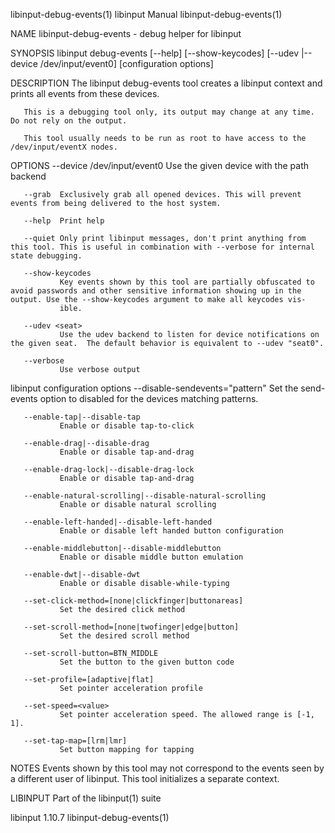 libinput-debug-events(1)                                                                       libinput Manual                                                                       libinput-debug-events(1)



NAME
       libinput-debug-events - debug helper for libinput

SYNOPSIS
       libinput debug-events [--help] [--show-keycodes] [--udev <seat>|--device /dev/input/event0] [configuration options]

DESCRIPTION
       The libinput debug-events tool creates a libinput context and prints all events from these devices.

       This is a debugging tool only, its output may change at any time. Do not rely on the output.

       This tool usually needs to be run as root to have access to the /dev/input/eventX nodes.

OPTIONS
       --device /dev/input/event0
               Use the given device with the path backend

       --grab  Exclusively grab all opened devices. This will prevent events from being delivered to the host system.

       --help  Print help

       --quiet Only print libinput messages, don't print anything from this tool. This is useful in combination with --verbose for internal state debugging.

       --show-keycodes
               Key events shown by this tool are partially obfuscated to avoid passwords and other sensitive information showing up in the output. Use the --show-keycodes argument to make all keycodes vis‐
               ible.

       --udev <seat>
               Use the udev backend to listen for device notifications on the given seat.  The default behavior is equivalent to --udev "seat0".

       --verbose
               Use verbose output

   libinput configuration options
       --disable-sendevents="pattern"
               Set the send-events option to disabled for the devices matching patterns.

       --enable-tap|--disable-tap
               Enable or disable tap-to-click

       --enable-drag|--disable-drag
               Enable or disable tap-and-drag

       --enable-drag-lock|--disable-drag-lock
               Enable or disable tap-and-drag

       --enable-natural-scrolling|--disable-natural-scrolling
               Enable or disable natural scrolling

       --enable-left-handed|--disable-left-handed
               Enable or disable left handed button configuration

       --enable-middlebutton|--disable-middlebutton
               Enable or disable middle button emulation

       --enable-dwt|--disable-dwt
               Enable or disable disable-while-typing

       --set-click-method=[none|clickfinger|buttonareas]
               Set the desired click method

       --set-scroll-method=[none|twofinger|edge|button]
               Set the desired scroll method

       --set-scroll-button=BTN_MIDDLE
               Set the button to the given button code

       --set-profile=[adaptive|flat]
               Set pointer acceleration profile

       --set-speed=<value>
               Set pointer acceleration speed. The allowed range is [-1, 1].

       --set-tap-map=[lrm|lmr]
               Set button mapping for tapping

NOTES
       Events shown by this tool may not correspond to the events seen by a different user of libinput. This tool initializes a separate context.

LIBINPUT
       Part of the libinput(1) suite



libinput 1.10.7                                                                                                                                                                      libinput-debug-events(1)
